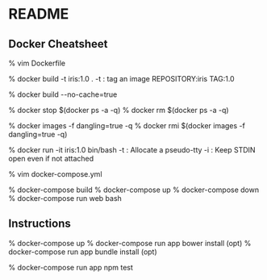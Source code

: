 # README

## Docker Cheatsheet

  % vim Dockerfile

  % docker build -t iris:1.0 .
  -t : tag an image REPOSITORY:iris TAG:1.0

  % docker build --no-cache=true

  % docker stop $(docker ps -a -q)
  % docker rm $(docker ps -a -q)

  % docker images -f dangling=true -q
  % docker rmi $(docker images -f dangling=true -q)

  % docker run -it iris:1.0 bin/bash
  -t : Allocate a pseudo-tty
  -i : Keep STDIN open even if not attached

  % vim docker-compose.yml

  % docker-compose build
  % docker-compose up
  % docker-compose down
  % docker-compose run web bash

## Instructions

  % docker-compose up
  % docker-compose run app bower install (opt)
  % docker-compose run app bundle install (opt)

  % docker-compose run app npm test
